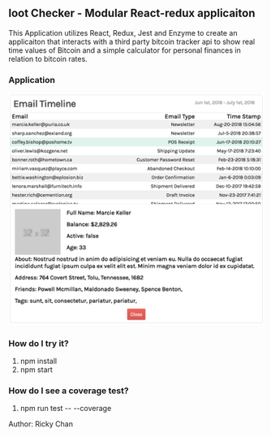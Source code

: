 ## loot Checker - Modular React-redux applicaiton

This Application utilizes React, Redux, Jest and Enzyme to create an applicaiton that interacts with a third party bitcoin tracker api to show real time values of Bitcoin and a simple calculator for personal finances in relation to bitcoin rates.

### Application
![This is the registration page](https://github.com/rickysychan/spently-timeline/blob/master/src/imgs/component.png)


### How do I try it?

1) npm install
2) npm start

### How do I see a coverage test?

1) npm run test -- --coverage

Author: Ricky Chan

